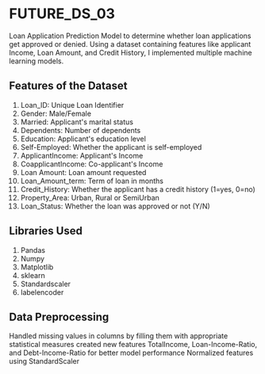 # FUTURE_DS_03
Loan Application Prediction Model to determine whether loan applications get approved or denied. 
Using a dataset containing features like applicant Income, Loan Amount, and Credit History, I implemented multiple machine learning models.
## Features of the Dataset
  1. Loan_ID: Unique Loan Identifier
  2. Gender: Male/Female
  3. Married: Applicant's marital status
  4. Dependents: Number of dependents
  5. Education: Applicant's education level
  6. Self-Employed: Whether the applicant is self-employed
  7. ApplicantIncome: Applicant's Income
  8. CoapplicantIncome: Co-applicant's Income
  9. Loan Amount: Loan amount requested
  10. Loan_Amount_term: Term of loan in months
  11. Credit_History: Whether the applicant has a credit history (1=yes, 0=no)
  12. Property_Area: Urban, Rural or SemiUrban
  13. Loan_Status: Whether the loan was approved or not (Y/N)

## Libraries Used
  1. Pandas
  2. Numpy
  3. Matplotlib
  4. sklearn
  5. Standardscaler
  6. labelencoder
## Data Preprocessing
Handled missing values in columns by filling them with appropriate statistical measures
created new features TotalIncome, Loan-Income-Ratio, and Debt-Income-Ratio for better model performance
Normalized features using StandardScaler
